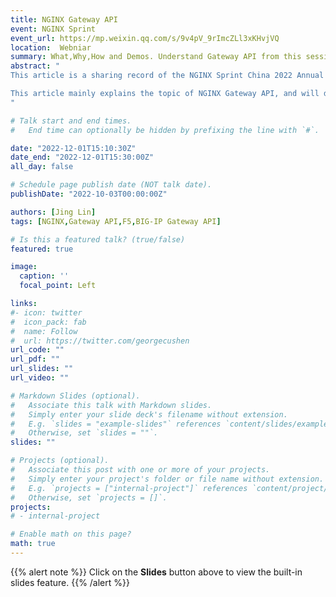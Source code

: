 ```yaml
---
title: NGINX Gateway API
event: NGINX Sprint
event_url: https://mp.weixin.qq.com/s/9v4pV_9rImcZLl3xKHvjVQ
location:  Webniar
summary: What,Why,How and Demos. Understand Gateway API from this session.
abstract: "
This article is a sharing record of the NGINX Sprint China 2022 Annual Online Conference. Click link of the article to watch the full video playback of the conference for free.

This article mainly explains the topic of NGINX Gateway API, and will discuss the technical implementation of NGINX Gateway from five aspects, including what is Gateway API, understanding Gateway API, why to develop Gateway API, understanding the current development of Gateway API, two A different Gateway API implementation and demo.
"

# Talk start and end times.
#   End time can optionally be hidden by prefixing the line with `#`.

date: "2022-12-01T15:10:30Z"
date_end: "2022-12-01T15:30:00Z"
all_day: false

# Schedule page publish date (NOT talk date).
publishDate: "2022-10-03T00:00:00Z"

authors: [Jing Lin]
tags: [NGINX,Gateway API,F5,BIG-IP Gateway API]

# Is this a featured talk? (true/false)
featured: true

image:
  caption: ''
  focal_point: Left

links:
#- icon: twitter
#  icon_pack: fab
#  name: Follow
#  url: https://twitter.com/georgecushen
url_code: ""
url_pdf: ""
url_slides: ""
url_video: ""

# Markdown Slides (optional).
#   Associate this talk with Markdown slides.
#   Simply enter your slide deck's filename without extension.
#   E.g. `slides = "example-slides"` references `content/slides/example-slides.md`.
#   Otherwise, set `slides = ""`.
slides: ""

# Projects (optional).
#   Associate this post with one or more of your projects.
#   Simply enter your project's folder or file name without extension.
#   E.g. `projects = ["internal-project"]` references `content/project/deep-learning/index.md`.
#   Otherwise, set `projects = []`.
projects:
# - internal-project

# Enable math on this page?
math: true
---
```


{{% alert note %}}
Click on the **Slides** button above to view the built-in slides feature.
{{% /alert %}}

